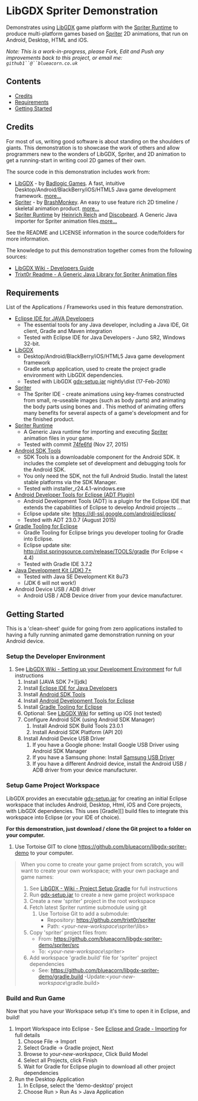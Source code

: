 # LibGDX Spriter Demonstration
Demonstrates using [LibGDX][] game platform with the [Spriter Runtime][] to produce multi-platform games based on [Spriter][] 2D animations, that run on Android, Desktop, HTML and iOS.

*Note: This is a work-in-progress, please Fork, Edit and Push any improvements back to this project, or email me: `github1``@``blueacorn.co.uk`*

[LibGDX]: https://libgdx.badlogicgames.com/download.html
[Spriter]: http://brashmonkey.com
[Spriter Runtime]: https://github.com/Trixt0r/spriter

## Contents
- [Credits](#Credits)
- [Requirements](#Requirements)
- [Getting Started](#GettingStarted)

## Credits
For most of us, writing good software is about standing on the shoulders of giants.  This demonstration is to showcase the work of others and allow programmers new to the wonders of LibGDX, Spriter, and 2D animation to get a running-start in writing cool 2D games of their own.  

The source code in this demonstration includes work from:

- [LibGDX][] - by [Badlogic Games][].  A fast, intuitive Desktop/Android/BlackBerry/iOS/HTML5 Java game development framework. [more...][libgdx-features]
- [Spriter][spriter] - by [BrashMonkey][]. An easy to use feature rich 2D timeline / skeletal animation product. [more...][spriter-features]
- [Spriter Runtime][] by [Heinrich Reich][trixt0r] and [Discobeard][]. A Generic Java importer for Spriter animation files.[more...][trixt0r-features]

[Badlogic Games]: 	http://www.badlogicgames.com/wordpress/?page_id=2
[libgdx-features]:	https://libgdx.badlogicgames.com/features.html
[BrashMonkey]:     	http://brashmonkey.com/
[Discobeard]:      	https://github.com/Discobeard
[trixt0r]:      	https://github.com/Trixt0r
[spriter-features]: https://brashmonkey.com/spriter-features/
[trixt0r-features]: http://www.youtube.com/watch?v=i_OxqopvMH0

See the README and LICENSE information in the source code/folders for more information.

The knowledge to put this demonstration together comes from the following sources:

- [LibGDX Wiki - Developers Guide][LibGDX-Wiki]
- [Trixt0r Readme - A Generic Java Library for Spriter Animation files][trixt0r-readme]

[LibGDX-Wiki]: https://github.com/libgdx/libgdx/wiki
[trixt0r-readme]: https://github.com/Trixt0r/spriter/blob/master/README.md

## Requirements 
List of the Applications / Frameworks used in this feature demonstration.

- [Eclipse IDE for JAVA Developers][eclipse]
	- The essential tools for any Java developer, including a Java IDE, Git client, Gradle and Maven integration
	- Tested with Eclipse IDE for Java Developers - Juno SR2, Windows 32-bit.
- [LibGDX][libgdx]
	- Desktop/Android/BlackBerry/iOS/HTML5 Java game development framework
	- Gradle setup application, used to create the project gradle environment with LibGDX dependencies.
	- Tested with LibGDX [gdx-setup.jar][libgdx-jar] nightly\dist  (17-Feb-2016)
- [Spriter][spriter]
	- The Spriter IDE - create animations using key-frames constructed from small, re-useable images (such as body parts) and animating the body parts using bones and . This method of animating offers many benefits for several aspects of a game's development and for the finished product. 
- [Spriter Runtime][]
	- A Generic Java runtime for importing and executing [Spriter][] animation files in your game.
	- Tested with commit [74fe6fd][]  (Nov 27, 2015)
- [Android SDK Tools][android-sdk]
	- SDK Tools is a downloadable component for the Android SDK. It includes the complete set of development and debugging tools for the Android SDK.
	- You only need the SDK, not the full Android Studio. Install the latest stable platforms via the SDK Manager.
	- Tested with installer_r24.4.1-windows.exe
- [Android Developer Tools for Eclipse (ADT Plugin)][adt-eclipse]
	- Android Development Tools (ADT) is a plugin for the Eclipse IDE that extends the capabilities of Eclipse to develop Android projects ...
	- Eclipse update site: <https://dl-ssl.google.com/android/eclipse/>
	- Tested with ADT 23.0.7 (August 2015)
- [Gradle Tooling for Eclipse][gradle-eclipse]
	- Gradle Tooling for Eclipse brings you developer tooling for Gradle into Eclipse.
	- Eclipse update site: <http://dist.springsource.com/release/TOOLS/gradle> (for Eclipse < 4.4)
	- Tested with Gradle IDE 3.7.2
- [Java Development Kit (JDK) 7+][oracle-jdk]
	- Tested with Java SE Development Kit 8u73
	- (JDK 6 will not work!)
- Android Device USB / ADB driver 
	- Android USB / ADB Device driver from your device manufacturer.

[eclipse]:     http://www.eclipse.org/downloads/packages/eclipse-ide-java-developers/junosr2
[74fe6fd]: https://github.com/Trixt0r/spriter/tree/74fe6fd8ccd2807f196f25aef4dbbb651f0db5db
[android-sdk]: http://developer.android.com/sdk/index.html#Other
[adt-eclipse]: http://developer.android.com/tools/sdk/eclipse-adt.html
[oracle-jdk]:  http://www.oracle.com/technetwork/java/javase/downloads/index.html
[gradle-eclipse]: https://github.com/spring-projects/eclipse-integration-gradle/

## <a name="GettingStarted">Getting Started</a>

This is a 'clean-sheet' guide for going from zero applications installed to having a fully running animated game demonstration running on your Android device.

### Setup the Developer Environment

1. See [LibGDX Wiki - Setting up your Development Environment][Libgdx-wiki-ide] for full instructions
	1. Install [JAVA SDK 7+][jdk]
	2. Install [Eclipse IDE for Java Developers][eclipse]
	3. Install [Android SDK Tools][android-sdk]
	4. Install [Android Development Tools for Eclipse][adt-eclipse]
	5. Install [Gradle Tooling for Eclipse][gradle-eclipse]
	6. Optional: See [LibGDX Wiki][Libgdx-wiki-ide] for setting up iOS (not tested)
	7. Configure Android SDK (using Android SDK Manager)
		1. Install Android SDK Build Tools 23.0.1
		2. Install Android SDK Platform (API 20)
	8. Install Android Device USB Driver 
		1. If you have a Google phone: Install Google USB Driver using Android SDK Manager
		2. If you have a Samsung phone: Install [Samsung USB Driver][samsung-usb]
		3. If you have a different Android device, install the Android USB / ADB driver from your device manufacturer.

[Libgdx-wiki-ide]: https://github.com/libgdx/libgdx/wiki/Setting-up-your-Development-Environment-%28Eclipse%2C-Intellij-IDEA%2C-NetBeans%29

[samsung-usb]: http://developer.samsung.com/technical-doc/view.do?v=T000000117

### Setup Game Project Workspace
LibGDX provides an executable [gdx-setup.jar][libgdx-jar] for creating an initial Eclipse workspace that includes Android, Desktop, Html, iOS and Core projects, with LibGDX dependencies. This uses [Gradle][] build files to integrate this workspace into Eclipse (or your IDE of choice). 

**For this demonstration, just download / clone the Git project to a folder on your computer.**

1. Use Tortoise GIT to clone <https://github.com/blueacorn/libgdx-spriter-demo> to your computer.

> When you come to create your game project from scratch, you will want to create your own workspace; with your own package and game names:
>
> 1. See [LibGDX - Wiki - Project Setup Gradle][libgdx-setup] for full instructions
> 	1. Run [gdx-setup.jar][libgdx-jar] to create a new game project workspace
>2. Create a new 'spriter' project in the root workspace
>   1. Fetch latest Spriter runtime submodule using git
>      1. Use Tortoise Git to add a submodule: 
>         - Repository: <https://github.com/trixt0r/spriter>
>         - Path:       <*your-new-workspace*\spriter\libs>
>   1. Copy 'spriter' project files from:
>      - From: <https://github.com/blueacorn/libgdx-spriter-demo/spriter/src>
>      - To:   <*your-new-workspace*\spriter>
>   3. Add workspace 'gradle.build' file for 'spriter' project dependencies
>      - See:  <https://github.com/blueacorn/libgdx-spriter-demo/gradle.build>
>      -Update:<*your-new-workspace*\gradle.build>

[libgdx-setup]: https://github.com/libgdx/libgdx/wiki/Project-Setup-Gradle
[libgdx-jar]:   https://libgdx.badlogicgames.com/nightlies/dist/gdx-setup.jar

### Build and Run Game
Now that you have your Workspace setup it's time to open it in Eclipse, and build!

1. Import Workspace into Eclipse - See [Eclipse and Grade - Importing][libgdx-wiki-import] for full details
	1. Choose File -> Import 
	2. Select Gradle -> Gradle project, Next
	3. Browse to *your-new-workspace*, Click Build Model
	4. Select all Projects, click Finish
	5. Wait for Gradle for Eclipse plugin to download all other project dependencies 
2. Run the Desktop Application
	1. In Eclipse, select the 'demo-desktop' project
	2. Choose Run > Run As > Java Application

[libgdx-wiki-import]: https://github.com/libgdx/libgdx/wiki/Gradle-and-Eclipse#importing-your-project